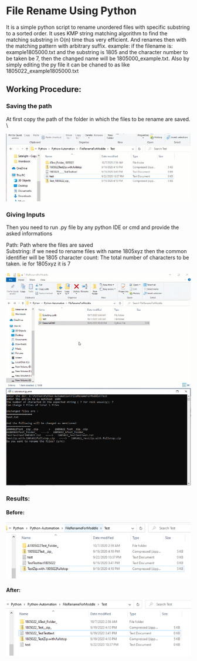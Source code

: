 # File Rename Using Python

It is a simple python script to rename unordered files with specific substring to a sorted order. It uses KMP string matching algorithm to find the matching substring in O(n) time thus very efficient. And renames then with the matching pattern with arbitrary suffix. 
example: if the filename is: example1805000.txt and the substring is 1805 and the character number to be taken be 7, then the changed name will be 1805000_example.txt. 
Also by simply editing the py file it can be chaned to as like 1805022_example1805000.txt 

## Working Procedure:

### Saving the path
 At first copy the path of the folder in which the files to be rename are saved. \
 
![Image of Selection](https://github.com/TamimEhsan/Python-Automation/blob/master/FileRenameForModdle/Assets/Selecting%20path.gif)

### Giving Inputs

Then you need to run .py file by any python IDE or cmd and provide the asked informations

Path: Path where the files are saved \
Substring: if we need to rename files with name 1805xyz then the common identifier will be 1805
character count: The total number of characters to be taken. ie for 1805xyz it is 7

![Image of World Mapt](https://github.com/TamimEhsan/Python-Automation/blob/master/FileRenameForModdle/Assets/Process.gif)
![Image of World Mapt](https://github.com/TamimEhsan/Python-Automation/blob/master/FileRenameForModdle/Assets/Snip.PNG)

### Results:

#### Before:
![Image of World Mapt](https://github.com/TamimEhsan/Python-Automation/blob/master/FileRenameForModdle/Assets/Before.PNG)

#### After:
![Image of World Mapt](https://github.com/TamimEhsan/Python-Automation/blob/master/FileRenameForModdle/Assets/After.PNG)
